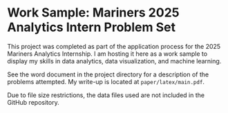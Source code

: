 # Work Sample: Mariners 2025 Analytics Intern Problem Set

This project was completed as part of the application process for the 2025 Mariners Analytics Internship. I am hosting it here as a work sample to display my skills in data analytics, data visualization, and machine learning.

See the word document in the project directory for a description of the problems attempted. My write-up is located at `paper/latex/main.pdf`.

Due to file size restrictions, the data files used are not included in the GitHub repository.
